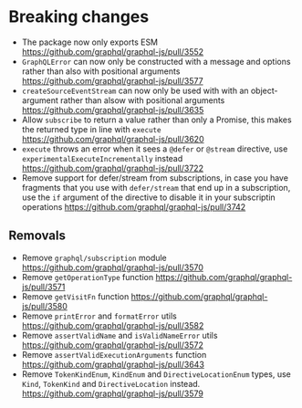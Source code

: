 # Breaking changes

- The package now only exports ESM https://github.com/graphql/graphql-js/pull/3552
- `GraphQLError` can now only be constructed with a message and options rather than also with positional arguments https://github.com/graphql/graphql-js/pull/3577
- `createSourceEventStream` can now only be used with with an object-argument rather than alsow with positional arguments https://github.com/graphql/graphql-js/pull/3635
- Allow `subscribe` to return a value rather than only a Promise, this makes the returned type in line with `execute` https://github.com/graphql/graphql-js/pull/3620
- `execute` throws an error when it sees a `@defer` or `@stream` directive, use `experimentalExecuteIncrementally` instead https://github.com/graphql/graphql-js/pull/3722
- Remove support for defer/stream from subscriptions, in case you have fragments that you use with `defer/stream` that end up in a subscription, use the `if` argument of the directive to disable it in your subscriptin operations https://github.com/graphql/graphql-js/pull/3742

## Removals

- Remove `graphql/subscription` module https://github.com/graphql/graphql-js/pull/3570
- Remove `getOperationType` function https://github.com/graphql/graphql-js/pull/3571
- Remove `getVisitFn` function https://github.com/graphql/graphql-js/pull/3580
- Remove `printError` and `formatError` utils https://github.com/graphql/graphql-js/pull/3582
- Remove `assertValidName` and `isValidNameError` utils https://github.com/graphql/graphql-js/pull/3572
- Remove `assertValidExecutionArguments` function https://github.com/graphql/graphql-js/pull/3643
- Remove `TokenKindEnum`, `KindEnum` and `DirectiveLocationEnum` types, use `Kind`, `TokenKind` and `DirectiveLocation` instead. https://github.com/graphql/graphql-js/pull/3579
